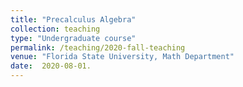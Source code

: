 ```yaml
---
title: "Precalculus Algebra"
collection: teaching
type: "Undergraduate course"
permalink: /teaching/2020-fall-teaching
venue: "Florida State University, Math Department"
date:  2020-08-01.
---
```


<!-- This is a description of a teaching experience. You can use markdown like any other post.

Heading 1
======

Heading 2
======

Heading 3
======
-->
